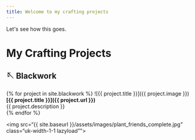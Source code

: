 ```yaml
---
title: Welcome to my crafting projects
---
```


Let's see how this goes.

# My Crafting Projects

## 🪡 Blackwork
{% for project in site.blackwork %}
![{{ project.title }}]({{ project.image }})  
**[{{ project.title }}]({{ project.url }})**  
{{ project.description }}  
{% endfor %}


<img src=“{{ site.baseurl }}/assets/images/plant_friends_complete.jpg” class=“uk-width-1-1 lazyload”">